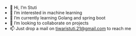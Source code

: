 - 👋 Hi, I’m Stuti
- 👀 I’m interested in machine learning
- 🌱 I’m currently learning Golang and spring boot
- 💞️ I’m looking to collaborate on projects
- 📫 Just drop a mail on tiwaristuti.21@gmail.com to reach me 

<!---
stutixy/stutixy is a ✨ special ✨ repository because its `README.md` (this file) appears on your GitHub profile.
You can click the Preview link to take a look at your changes.
--->
